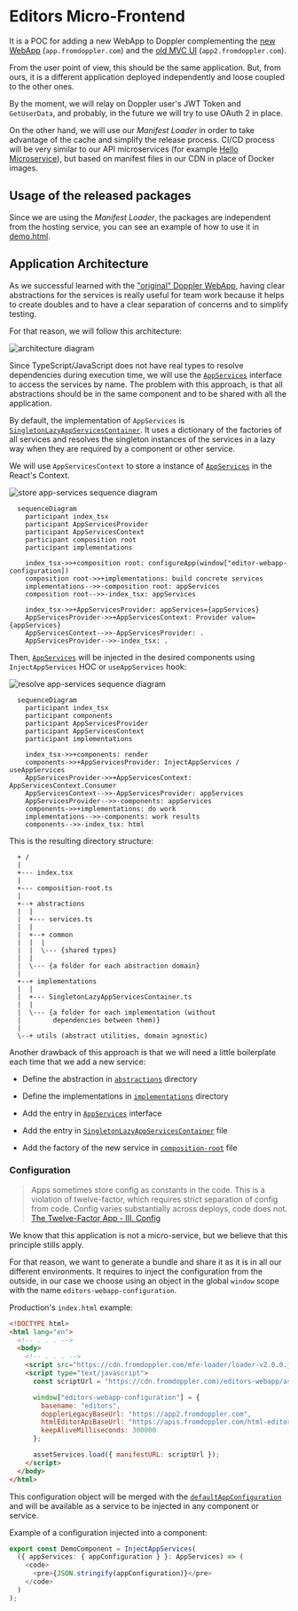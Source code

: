# Editors Micro-Frontend

It is a POC for adding a new WebApp to Doppler complementing the [new WebApp](https://github.com/FromDoppler/doppler-webapp) (`app.fromdoppler.com`)
and the [old MVC UI](https://github.com/MakingSense/Doppler/tree/develop/Doppler.Presentation.MVC) (`app2.fromdoppler.com`).

From the user point of view, this should be the same application. But, from ours, it is a different
application deployed independently and loose coupled to the other ones.

By the moment, we will relay on Doppler user's JWT Token and `GetUserData`, and probably, in the
future we will try to use OAuth 2 in place.

On the other hand, we will use our _Manifest Loader_ <!-- TODO: add the link to the documentation here -->
in order to take advantage of the cache and simplify the release process. CI/CD process will be very
similar to our API microservices (for example [Hello Microservice](https://github.com/FromDoppler/hello-microservice#context)),
but based on manifest files in our CDN in place of Docker images.

## Usage of the released packages

Since we are using the _Manifest Loader_, the packages are independent from the hosting service,
you can see an example of how to use it in [demo.html](./demo/demo.html).

## Application Architecture

As we successful learned with the ["original" Doppler WebApp](https://github.com/FromDoppler/doppler-webapp), having
clear abstractions for the services is really useful for team work because it helps to create doubles and to have a
clear separation of concerns and to simplify testing.

For that reason, we will follow this architecture:

![architecture diagram](./docs/architecture.svg)

Since TypeScript/JavaScript does not have real types to resolve dependencies during execution time, we will use the
[`AppServices`](./src/abstractions/services.ts) interface to access the services by name. The problem with this approach,
is that all abstractions should be in the same component and to be shared with all the application.

By default, the implementation of `AppServices` is [`SingletonLazyAppServicesContainer`](./src/implementations/SingletonLazyAppServicesContainer.ts).
It uses a dictionary of the factories of all services and resolves the singleton instances of the services in a lazy way
when they are required by a component or other service.

We will use `AppServicesContext` to store a instance of [`AppServices`](./src/abstractions/services.ts) in the React's
Context.

![store app-services sequence diagram](./docs/store-app-services.png)

```mermaid
  sequenceDiagram
    participant index_tsx
    participant AppServicesProvider
    participant AppServicesContext
    participant composition root
    participant implementations

    index_tsx->>+composition root: configureApp(window["editor-webapp-configuration])
    composition root->>+implementations: build concrete services
    implementations-->>-composition root: appServices
    composition root-->>-index_tsx: appServices

    index_tsx->>+AppServicesProvider: appServices={appServices}
    AppServicesProvider->>+AppServicesContext: Provider value={appServices}
    AppServicesContext-->>-AppServicesProvider: .
    AppServicesProvider-->>-index_tsx: .
```

Then, [`AppServices`](./src/abstractions/services.ts) will be injected in the desired components using
`InjectAppServices` HOC or `useAppServices` hook:

![resolve app-services sequence diagram](./docs/resolve-app-services.png)

```mermaid
  sequenceDiagram
    participant index_tsx
    participant components
    participant AppServicesProvider
    participant AppServicesContext
    participant implementations

    index_tsx->>+components: render
    components->>+AppServicesProvider: InjectAppServices / useAppServices
    AppServicesProvider->>+AppServicesContext: AppServicesContext.Consumer
    AppServicesContext-->>-AppServicesProvider: appServices
    AppServicesProvider-->>-components: appServices
    components->>+implementations: do work
    implementations-->>-components: work results
    components-->>-index_tsx: html
```

This is the resulting directory structure:

```text
  + /
  |
  +--- index.tsx
  |
  +--- composition-root.ts
  |
  +--+ abstractions
  |  |
  |  +--- services.ts
  |  |
  |  +--+ common
  |  |  |
  |  |  \--- {shared types}
  |  |
  |  \--- {a folder for each abstraction domain}
  |
  +--+ implementations
  |  |
  |  +--- SingletonLazyAppServicesContainer.ts
  |  |
  |  \--- {a folder for each implementation (without
  |        dependencies between them)}
  |
  \--+ utils (abstract utilities, domain agnostic)
```

Another drawback of this approach is that we will need a little boilerplate each time that we add a
new service:

- Define the abstraction in [`abstractions`](./src/abstractions/) directory

- Define the implementations in [`implementations`](./src/implementations/) directory

- Add the entry in [`AppServices`](./src/abstractions/services.ts) interface

- Add the entry in [`SingletonLazyAppServicesContainer`](./src/implementations/SingletonLazyAppServicesContainer.ts)
  file

- Add the factory of the new service in [`composition-root`](./src/composition-root.ts) file

### Configuration

> Apps sometimes store config as constants in the code. This is a violation of twelve-factor, which
> requires strict separation of config from code. Config varies substantially across deploys, code
> does not.
> [The Twelve-Factor App - III. Config](https://12factor.net/config)

We know that this application is not a micro-service, but we believe that this principle stills apply.

For that reason, we want to generate a bundle and share it as it is in all our different environments.
It requires to inject the configuration from the outside, in our case we choose using an object in
the global `window` scope with the name `editors-webapp-configuration`.

Production's `index.html` example:

```html
<!DOCTYPE html>
<html lang="en">
  <!-- . . . -->
  <body>
    <!-- . . . -->
    <script src="https://cdn.fromdoppler.com/mfe-loader/loader-v2.0.0.js"></script>
    <script type="text/javascript">
      const scriptUrl = "https://cdn.fromdoppler.com)/editors-webapp/asset-manifest-v1.json`;

      window["editors-webapp-configuration"] = {
        basename: "editors",
        dopplerLegacyBaseUrl: "https://app2.fromdoppler.com",
        htmlEditorApiBaseUrl: "https://apis.fromdoppler.com/html-editor",
        keepAliveMilliseconds: 300000
      };

      assetServices.load({ manifestURL: scriptUrl });
    </script>
  </body>
</html>
```

This configuration object will be merged with the [`defaultAppConfiguration`](./src/default-configuration.ts) and will be available as a service to be injected in any component or service.

Example of a configuration injected into a component:

```typescript
export const DemoComponent = InjectAppServices(
  ({ appServices: { appConfiguration } }: AppServices) => (
    <code>
      <pre>{JSON.stringify(appConfiguration)}</pre>
    </code>
  )
);
```
